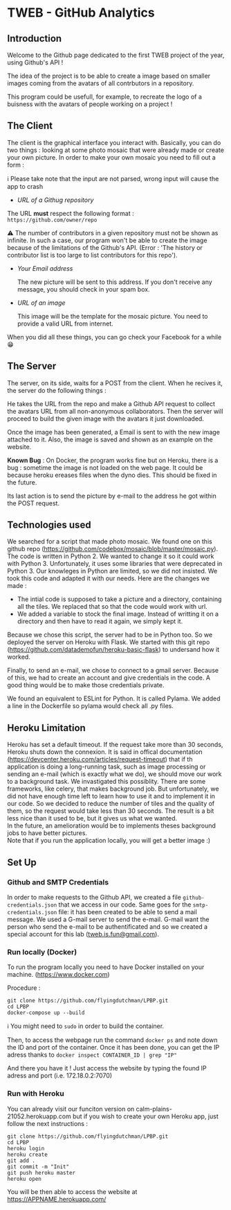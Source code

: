 # TWEB - GitHub Analytics 

## Introduction 

Welcome to the Github page dedicated to the first TWEB project of the year, using Github's API !

The idea of the project is to be able to create a image based on smaller images coming from the avatars of all contrbutors in a repository.

This program could be usefull, for example, to recreate the logo of a buisness with the avatars of people working on a project !

## The Client

The client is the graphical interface you interact with. Basically, you can do two things : looking at some photo mosaic that were already made or create your own picture.
In order to make your own mosaic you need to fill out a form :

:information_source: Please take note that the input are not parsed, wrong input will cause the app to crash 

- *URL of a Githug repository*

The URL **must** respect the following format : `https://github.com/owner/repo`

:warning: The number of contributors in a given repository must not be shown as infinite. In such a case, our program won't be able to create the image because of the limitations of the Github's API. (Error : 'The history or contributor list is too large to list contributors for this repo').

- *Your Email address*

	The new picture will be sent to this address. If you don't receive any message, you should check in your spam box.

- *URL of an image*

	This image will be the template for the mosaic picture. You need to provide a valid URL from internet.

When you did all these things, you can go check your Facebook for a while :grin:

## The Server 

The server, on its side, waits for a POST from the client. When he recives it, the server do the following things :

He takes the URL from the repo and make a Github API request to collect the avatars URL from all non-anonymous collaborators. Then the server will proceed to build the given image with the avatars it just downloaded.

Once the image has been generated, a Email is sent to with the new image attached to it. Also, the image is saved and shown as an example on the website.

**Known Bug** : On Docker, the program works fine but on Heroku, there is a bug : sometime the image is not loaded on the web page. It could be because heroku ereases files when the dyno dies. This should be fixed in the future. 

Its last action is to send the picture by e-mail to the address he got within the POST request. 

## Technologies used 

We searched for a script that made photo mosaic. We found one on this github repo (https://github.com/codebox/mosaic/blob/master/mosaic.py). The code is written in Python 2. We wanted to change it so it could work with Python 3. Unfortunately, it uses some libraries that were deprecated in Python 3. Our knowleges in Python are limited, so we did not insisted. We took this code and adapted it with our needs.
Here are the changes we made : 
- The intial code is supposed to take a picture and a directory, containing all the tiles. We replaced that so that the code would work with url. 
- We added a variable to stock the final image. Instead of writting it on a directory and then have to read it again, we simply kept it.

Because we chose this script, the server had to be in Python too. So we deployed the server on Heroku with Flask. We started with this git repo (https://github.com/datademofun/heroku-basic-flask) to undersand how it worked. 

Finally, to send an e-mail, we chose to connect to a gmail server. Because of this, we had to create an account and give credentials in the code. A good thing would be to make those credentials private. 

We found an equivalent to ESLint for Python. It is called Pylama. We added a line in the Dockerfile so pylama would check all .py files. 


## Heroku Limitation 

Heroku has set a default timeout. If the request take more than 30 seconds, Heroku shuts down the connexion. 
It is said in offical documentation (https://devcenter.heroku.com/articles/request-timeout) that if th application is doing a long-running task, such as image processing or sending an e-mail (which is exactly what we do), we should move our work to a background task. We invastigated this possiblity. There are some frameworks, like celery, that makes background job. But unfortunately, we did not have enough time left to learn how to use it and to implement it in our code. So we decided to reduce the number of tiles and the quality of them, so the request would take less than 30 seconds. The result is a bit less nice than it used to be, but it gives us what we wanted. <br>In the future, an amelioration would be to implements theses background jobs to have better pictures. <br>Note that if you run the application locally, you will get a better image :)


## Set Up 

### Github and SMTP Credentials 

In order to make requests to the Github API, we created a file `github-credentials.json` that we access in our code.
Same goes for the `smtp-credentials.json` file: it has been created to be able to send a mail message. 
We used a G-mail server to send the e-mail. G-mail want the person who send the e-mail to be authentificated and so we created a special account for this lab (tweb.is.fun@gmail.com).

### Run locally (Docker)

To run the program locally you need to have Docker installed on your machine. (https://www.docker.com)

Procedure : 

```
git clone https://github.com/flyingdutchman/LPBP.git
cd LPBP
docker-compose up --build
```

:information_source:  You might need to `sudo` in order to build the container.

Then, to access the webpage run the command `docker ps` and note down the ID and port of the container.
Once it has been done, you can get the IP adress thanks to
`docker inspect CONTAINER_ID | grep "IP"`

And there you have it ! Just access the website by typing the found IP adress and port (i.e. 172.18.0.2:7070)

### Run with Heroku 

You can already visit our funciton version on calm-plains-21052.herokuapp.com but if you wish to create your own Heroku app, just follow the next instructions :

```
git clone https://github.com/flyingdutchman/LPBP.git
cd LPBP
heroku login
heroku create
git add .
git commit -m "Init"
git push heroku master
heroku open
```

You will be then able to access the website at https://APPNAME.herokuapp.com/